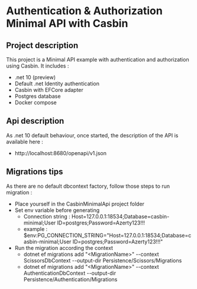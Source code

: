 # Authentication & Authorization Minimal API with Casbin

## Project description
This project is a Minimal API example with authentication and authorization using Casbin.
It includes :
- .net 10 (preview)
- Default .net Identity authentication
- Casbin with EFCore adapter
- Postgres database
- Docker compose

## Api description
As .net 10 default behaviour, once started, the description of the API is available here :
- http://localhost:8680/openapi/v1.json

## Migrations tips
As there are no default dbcontext factory, follow those steps to run migration :
- Place yourself in the CasbinMinimalApi project folder
- Set env variable before generating
  - Connection string : Host=127.0.0.1:18534;Database=casbin-minimal;User ID=postgres;Password=Azerty123!!!
  - example : $env:PG_CONNECTION_STRING="Host=127.0.0.1:18534;Database=casbin-minimal;User ID=postgres;Password=Azerty123!!!"
- Run the migration according the context
  - dotnet ef migrations add "\<MigrationName\>" --context ScissorsDbContext --output-dir Persistence/Scissors/Migrations
  - dotnet ef migrations add "\<MigrationName\>" --context AuthenticationDbContext --output-dir Persistence/Authentication/Migrations